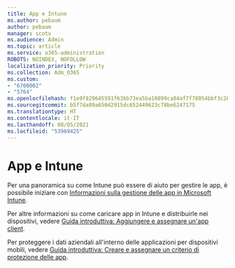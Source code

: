 ```yaml
---
title: App e Intune
ms.author: pebaum
author: pebaum
manager: scotv
ms.audience: Admin
ms.topic: article
ms.service: o365-administration
ROBOTS: NOINDEX, NOFOLLOW
localization_priority: Priority
ms.collection: Adm_O365
ms.custom:
- "6700002"
- "5764"
ms.openlocfilehash: f1e9f829645591f63bb73ea5ba10899ca84af7f78054bbf3c285cb1f24866ca3
ms.sourcegitcommit: b5f7da89a650d2915dc652449623c78be6247175
ms.translationtype: HT
ms.contentlocale: it-IT
ms.lasthandoff: 08/05/2021
ms.locfileid: "53969425"
---
```

# <a name="apps-and-intune"></a>App e Intune

Per una panoramica su come Intune può essere di aiuto per gestire le app, è possibile iniziare con [Informazioni sulla gestione delle app in Microsoft Intune](https://docs.microsoft.com/mem/intune/apps/app-management).

Per altre informazioni su come caricare app in Intune e distribuirle nei dispositivi, vedere [Guida introduttiva: Aggiungere e assegnare un'app client](https://docs.microsoft.com/mem/intune/apps/quickstart-add-assign-app).

Per proteggere i dati aziendali all'interno delle applicazioni per dispositivi mobili, vedere [Guida introduttiva: Creare e assegnare un criterio di protezione delle app](https://docs.microsoft.com/mem/intune/apps/quickstart-create-assign-app-policy).